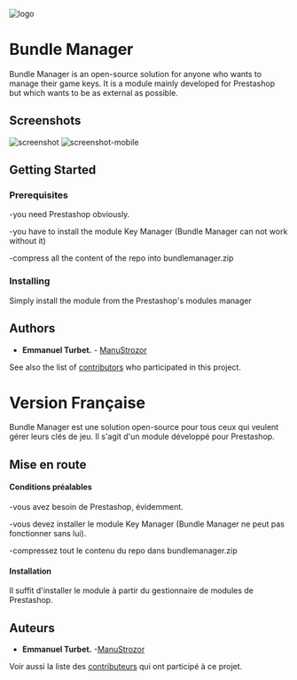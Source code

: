 ![logo](https://image.ibb.co/iD6Ux8/box.jpg)
# Bundle Manager

Bundle Manager is an open-source solution for anyone who wants to manage their game keys. It is a module mainly developed for Prestashop but which wants to be as external as possible.

## Screenshots

![screenshot](https://image.ibb.co/hTNis8/bundlemanager_screenshot3.jpg)
![screenshot-mobile](https://image.ibb.co/bVDpX8/bundlemanager_screenshot_mobile.jpg)

## Getting Started

### Prerequisites

-you need Prestashop obviously.

-you have to install the module Key Manager (Bundle Manager can not work without it)

-compress all the content of the repo into bundlemanager.zip

### Installing

Simply install the module from the Prestashop's modules manager

## Authors

* **Emmanuel Turbet.** - [ManuStrozor](https://github.com/ManuStrozor)

See also the list of [contributors](https://github.com/ManuStrozor/Bundle-Manager/graphs/contributors) who participated in this project.

# Version Française

Bundle Manager est une solution open-source pour tous ceux qui veulent gérer leurs clés de jeu. Il s'agit d'un module développé pour Prestashop.

## Mise en route

#### Conditions préalables

-vous avez besoin de Prestashop, évidemment.

-vous devez installer le module Key Manager (Bundle Manager ne peut pas fonctionner sans lui).

-compressez tout le contenu du repo dans bundlemanager.zip

#### Installation

Il suffit d'installer le module à partir du gestionnaire de modules de Prestashop.

## Auteurs

* **Emmanuel Turbet.** -[ManuStrozor](https://github.com/ManuStrozor)

Voir aussi la liste des [contributeurs](https://github.com/ManuStrozor/Bundle-Manager/graphs/contributors) qui ont participé à ce projet.
